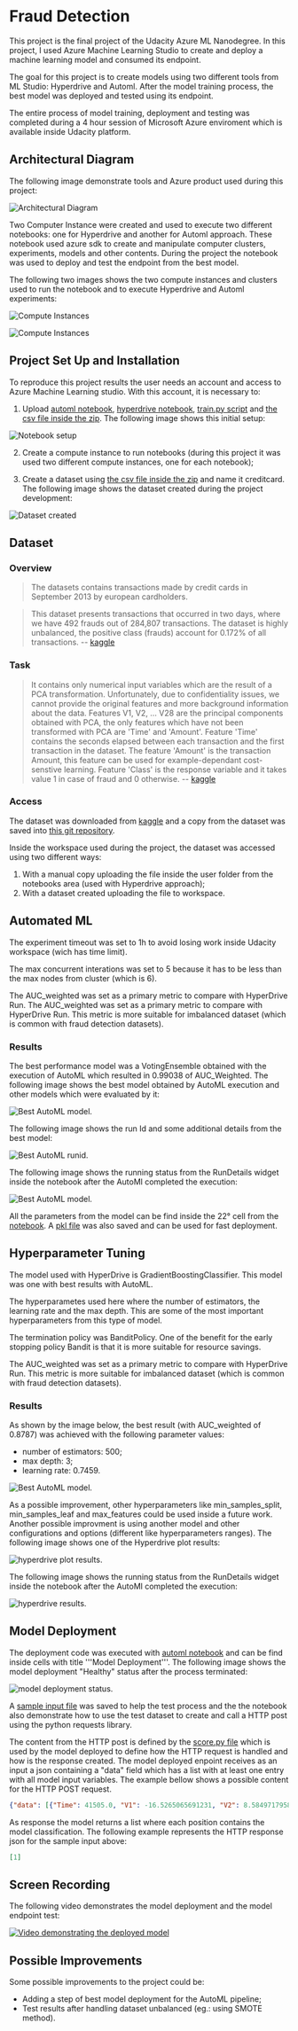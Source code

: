 # Fraud Detection

This project is the final project of the Udacity Azure ML Nanodegree. In this project, I used Azure Machine Learning Studio to create and deploy a machine learning model and consumed its endpoint. 

The goal for this project is to create models using two different tools from ML Studio: Hyperdrive and Automl. After the model training process, the best model was deployed and tested using its endpoint.

The entire process of model training, deployment and testing was completed during a 4 hour session of Microsoft Azure enviroment which is available inside Udacity platform.

## Architectural Diagram

The following image demonstrate tools and Azure product used during this project:

![Architectural Diagram](/docs/architecture.png?raw=true "Architectural Diagram from the project")

Two Computer Instance were created and used to execute two different notebooks: one for Hyperdrive and another for Automl approach. These notebook used azure sdk to create and manipulate computer clusters, experiments, models and other contents. During the project the notebook was used to deploy and test the endpoint from the best model.

The following two images shows the two compute instances and clusters used to run the notebook and to execute Hyperdrive and Automl experiments:

![Compute Instances](/docs/computes.png?raw=true "Compute Instances")

![Compute Instances](/docs/compute_clusters.png?raw=true "Compute Clusters")


## Project Set Up and Installation
To reproduce this project results the user needs an account and access to Azure Machine Learning studio. With this account, it is necessary to:

 1. Upload [automl notebook](/automl.ipynb), [hyperdrive notebook](/hyperparameter_tuning.ipynb), [train.py script](/train.py) and [the csv file inside the zip](/data/creditcard.csv.zip). The following image shows this initial setup:
 
 ![Notebook setup](/docs/notebooks_setup.png?raw=true "Notebook setup")
 
 2. Create a compute instance to run notebooks (during this project it was used two different compute instances, one for each notebook);
 
 3. Create a dataset using [the csv file inside the zip](/data/creditcard.csv.zip) and name it creditcard. The following image shows the dataset created during the project development:
  
  ![Dataset created](/docs/dataset_created.png?raw=true "Dataset created") 

## Dataset

### Overview
> The datasets contains transactions made by credit cards in September 2013 by european cardholders.

> This dataset presents transactions that occurred in two days, where we have 492 frauds out of 284,807 transactions. The dataset is highly unbalanced, the positive class (frauds) account for 0.172% of all transactions. 
-- [kaggle](https://www.kaggle.com/mlg-ulb/creditcardfraud)

### Task

> It contains only numerical input variables which are the result of a PCA transformation. Unfortunately, due to confidentiality issues, we cannot provide the original features and more background information about the data. Features V1, V2, … V28 are the principal components obtained with PCA, the only features which have not been transformed with PCA are 'Time' and 'Amount'. Feature 'Time' contains the seconds elapsed between each transaction and the first transaction in the dataset. The feature 'Amount' is the transaction Amount, this feature can be used for example-dependant cost-senstive learning. Feature 'Class' is the response variable and it takes value 1 in case of fraud and 0 otherwise. 
-- [kaggle](https://www.kaggle.com/mlg-ulb/creditcardfraud)

### Access

The dataset was downloaded from [kaggle](https://www.kaggle.com/mlg-ulb/creditcardfraud) and a copy from the dataset was saved into [this git repository](https://github.com/heber-augusto/Nanodegree_Azure_ML_Engineer_CapstoneProject/blob/master/data/creditcard.csv.zip).

Inside the workspace used during the project, the dataset was accessed using two different ways:
 1. With a manual copy uploading the file inside the user folder from the notebooks area (used with Hyperdrive approach);
 2. With a dataset created uploading the file to workspace.

## Automated ML

The experiment timeout was set to 1h to avoid losing work inside Udacity workspace (wich has time limit).

The max concurrent interations was set to 5 because it has to be less than the max nodes from cluster (which is 6).

The AUC_weighted was set as a primary metric to compare with HyperDrive Run. The AUC_weighted was set as a primary metric to compare with HyperDrive Run. This metric is more suitable for imbalanced dataset (which is common with fraud detection datasets).



### Results
The best performance model was a VotingEnsemble obtained with the execution of AutoML which resulted in 0.99038 of AUC_Weighted. The following image shows the best model obtained by AutoML execution and other models which were evaluated by it:

![Best AutoML model](/docs/automl_bestmodel.png?raw=true "Best AutoML model").

The following image shows the run Id and some additional details from the best model:

![Best AutoML runid](/docs/automl_bestmodel_runid.png?raw=true "Best AutoML model Runid").

The following image shows the running status from the RunDetails widget inside the notebook after the AutoMl completed the execution:

![Best AutoML model](/docs/automl_rundetails.png?raw=true "AutoML Run details").

All the parameters from the model can be find inside the 22° cell from the [notebook](/automl.ipynb). A [pkl file](/best_model.pkl) was also saved and can be used for fast deployment.

## Hyperparameter Tuning

The model used with HyperDrive is GradientBoostingClassifier. This model was one with best results with AutoML.

The hyperparametes used here where the number of estimators, the learning rate and the max depth. This are some of the most important hyperparameters from this type of model.

The termination policy was BanditPolicy. One of the benefit for the early stopping policy Bandit is that it is more suitable for resource savings.

The AUC_weighted was set as a primary metric to compare with HyperDrive Run. This metric is more suitable for imbalanced dataset (which is common with fraud detection datasets).


### Results

As shown by the image below, the best result (with AUC_weighted of 0.8787) was achieved with the following parameter values:
 - number of estimators: 500;
 - max depth: 3;
 - learning rate: 0.7459. 
 
 ![Best AutoML model](/docs/hyperdrive_bestrun.png?raw=true "Best AutoML model").
 
As a possible improvement, other hyperparameters like min_samples_split, min_samples_leaf and max_features could be used inside a future work. Another possible improvment is using another model and other configurations and options (different like hyperparameters ranges). The following image shows one of the Hyperdrive plot results:

![hyperdrive plot results](/docs/hyperdrive_runresults.png?raw=true "Run details").

The following image shows the running status from the RunDetails widget inside the notebook after the AutoMl completed the execution:

![hyperdrive results](/docs/hyperdrive_rundetails.png?raw=true "Run details").

## Model Deployment

The deployment code was executed with [automl notebook](/automl.ipynb) and can be find inside cells with title '''Model Deployment'''. The following image shows the model deployment "Healthy" status after the process terminated:

![model deployment status](/docs/model_deployment_status.png?raw=true "model deployment status").

A [sample input file](/data.json) was saved to help the test process and the the notebook also demonstrate how to use the test dataset to create and call a HTTP post using the python requests library. 

The content from the HTTP post is defined by the [score.py file](/score.py) which is used by the model deployed to define how the HTTP request is handled and how is the response created. The model deployed enpoint receives as an input a json containing a "data" field which has a list with at least one entry with all model input variables. The example bellow shows a possible content for the HTTP POST request.

```json
{"data": [{"Time": 41505.0, "V1": -16.5265065691231, "V2": 8.58497179585822, "V3": -18.649853185194498, "V4": 9.50559351508723, "V5": -13.793818527095699, "V6": -2.8324042993974703, "V7": -16.701694296045, "V8": 7.517343903709871, "V9": -8.50705863675898, "V10": -14.110184441545698, "V11": 5.29923634963938, "V12": -10.8340064814734, "V13": 1.67112025332681, "V14": -9.37385858364976, "V15": 0.36080564163161705, "V16": -9.899246540806661, "V17": -19.2362923697613, "V18": -8.39855199494575, "V19": 3.10173536885404, "V20": -1.51492343527852, "V21": 1.19073869481428, "V22": -1.1276700090206102, "V23": -2.3585787697881, "V24": 0.6734613289872371, "V25": -1.4136996745881998, "V26": -0.46276236139933, "V27": -2.01857524875161, "V28": -1.04280416970881, "Amount": 364.19}]}
```
As response the model returns a list where each position contains the model classification. The following example represents the HTTP response json for the sample input above:

```json
[1]
```

## Screen Recording

The following video demonstrates the model deployment and the model endpoint test:

[![Video demonstrating the deployed model](https://img.youtube.com/vi/DieWOxo6NjE/0.jpg?raw=true)](https://www.youtube.com/watch?v=DieWOxo6NjE)


## Possible Improvements

Some possible improvements to the project could be:
 - Adding a step of best model deployment for the AutoML pipeline;
 - Test results after handling dataset unbalanced (eg.: using SMOTE method).  

